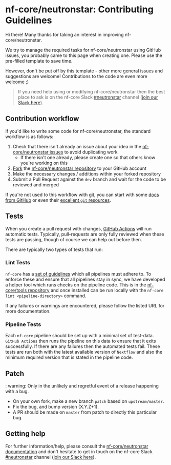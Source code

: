 # nf-core/neutronstar: Contributing Guidelines

Hi there!
Many thanks for taking an interest in improving nf-core/neutronstar.

We try to manage the required tasks for nf-core/neutronstar using GitHub issues, you probably came to this page when creating one.
Please use the pre-filled template to save time.

However, don't be put off by this template - other more general issues and suggestions are welcome!
Contributions to the code are even more welcome ;)

> If you need help using or modifying nf-core/neutronstar then the best place to ask is on the nf-core Slack [#neutronstar](https://nfcore.slack.com/channels/neutronstar) channel ([join our Slack here](https://nf-co.re/join/slack)).

## Contribution workflow

If you'd like to write some code for nf-core/neutronstar, the standard workflow is as follows:

1. Check that there isn't already an issue about your idea in the [nf-core/neutronstar issues](https://github.com/nf-core/neutronstar/issues) to avoid duplicating work
    * If there isn't one already, please create one so that others know you're working on this
2. [Fork](https://help.github.com/en/github/getting-started-with-github/fork-a-repo) the [nf-core/neutronstar repository](https://github.com/nf-core/neutronstar) to your GitHub account
3. Make the necessary changes / additions within your forked repository
4. Submit a Pull Request against the `dev` branch and wait for the code to be reviewed and merged

If you're not used to this workflow with git, you can start with some [docs from GitHub](https://help.github.com/en/github/collaborating-with-issues-and-pull-requests) or even their [excellent `git` resources](https://try.github.io/).

## Tests

When you create a pull request with changes, [GitHub Actions](https://github.com/features/actions) will run automatic tests.
Typically, pull-requests are only fully reviewed when these tests are passing, though of course we can help out before then.

There are typically two types of tests that run:

### Lint Tests

`nf-core` has a [set of guidelines](https://nf-co.re/developers/guidelines) which all pipelines must adhere to.
To enforce these and ensure that all pipelines stay in sync, we have developed a helper tool which runs checks on the pipeline code. This is in the [nf-core/tools repository](https://github.com/nf-core/tools) and once installed can be run locally with the `nf-core lint <pipeline-directory>` command.

If any failures or warnings are encountered, please follow the listed URL for more documentation.

### Pipeline Tests

Each `nf-core` pipeline should be set up with a minimal set of test-data.
`GitHub Actions` then runs the pipeline on this data to ensure that it exits successfully.
If there are any failures then the automated tests fail.
These tests are run both with the latest available version of `Nextflow` and also the minimum required version that is stated in the pipeline code.

## Patch

: warning: Only in the unlikely and regretful event of a release happening with a bug.

* On your own fork, make a new branch `patch` based on `upstream/master`.
* Fix the bug, and bump version (X.Y.Z+1).
* A PR should be made on `master` from patch to directly this particular bug.

## Getting help

For further information/help, please consult the [nf-core/neutronstar documentation](https://nf-co.re/nf-core/neutronstar/docs) and don't hesitate to get in touch on the nf-core Slack [#neutronstar](https://nfcore.slack.com/channels/neutronstar) channel ([join our Slack here](https://nf-co.re/join/slack)).
